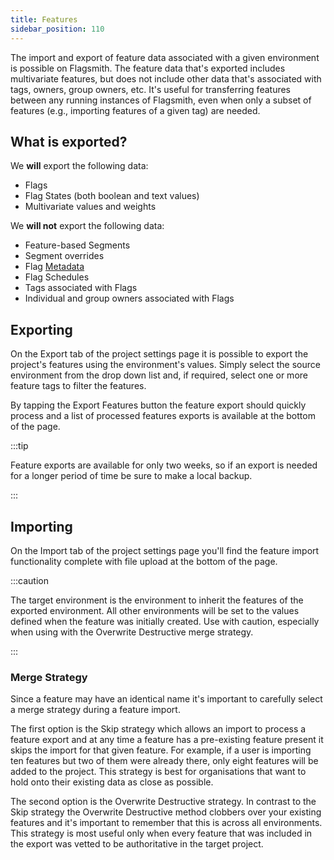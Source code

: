 ```yaml
---
title: Features
sidebar_position: 110
---
```


The import and export of feature data associated with a given environment is possible on Flagsmith. The feature data
that's exported includes multivariate features, but does not include other data that's associated with tags, owners,
group owners, etc. It's useful for transferring features between any running instances of Flagsmith, even when only a
subset of features (e.g., importing features of a given tag) are needed.

## What is exported?

We **will** export the following data:

- Flags
- Flag States (both boolean and text values)
- Multivariate values and weights

We **will not** export the following data:

- Feature-based Segments
- Segment overrides
- Flag [Metadata](/system-administration/metadata/)
- Flag Schedules
- Tags associated with Flags
- Individual and group owners associated with Flags

## Exporting

On the Export tab of the project settings page it is possible to export the project's features using the environment's
values. Simply select the source environment from the drop down list and, if required, select one or more feature tags
to filter the features.

By tapping the Export Features button the feature export should quickly process and a list of processed features exports
is available at the bottom of the page.

:::tip

Feature exports are available for only two weeks, so if an export is needed for a longer period of time be sure to make
a local backup.

:::

## Importing

On the Import tab of the project settings page you'll find the feature import functionality complete with file upload at
the bottom of the page.

:::caution

The target environment is the environment to inherit the features of the exported environment. All other environments
will be set to the values defined when the feature was initially created. Use with caution, especially when using with
the Overwrite Destructive merge strategy.

:::

### Merge Strategy

Since a feature may have an identical name it's important to carefully select a merge strategy during a feature import.

The first option is the Skip strategy which allows an import to process a feature export and at any time a feature has a
pre-existing feature present it skips the import for that given feature. For example, if a user is importing ten
features but two of them were already there, only eight features will be added to the project. This strategy is best for
organisations that want to hold onto their existing data as close as possible.

The second option is the Overwrite Destructive strategy. In contrast to the Skip strategy the Overwrite Destructive
method clobbers over your existing features and it's important to remember that this is across all environments. This
strategy is most useful only when every feature that was included in the export was vetted to be authoritative in the
target project.
